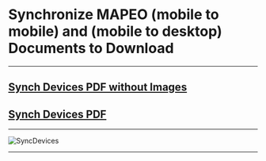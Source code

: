# Synchronize MAPEO (mobile to mobile) and (mobile to desktop) Documents to Download

---

## [Synch Devices PDF without Images](docsPDF/Sync.pdf)

## [Synch Devices PDF](docsPDF/syncIMG.pdf)

---

![SyncDevices](images/sync.png)

---